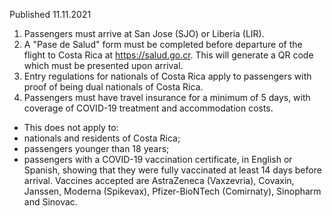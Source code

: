 Published 11.11.2021
1. Passengers must arrive at San Jose (SJO) or Liberia (LIR).
2. A "Pase de Salud" form must be completed before departure of the flight to Costa Rica at <a href="https://salud.go.cr">https://salud.go.cr</a>. This will generate a QR code which must be presented upon arrival.
3. Entry regulations for nationals of Costa Rica apply to passengers with proof of being dual nationals of Costa Rica.
4. Passengers must have travel insurance for a minimum of 5 days, with coverage of COVID-19 treatment and accommodation costs.
- This does not apply to:
- nationals and residents of Costa Rica;
- passengers younger than 18 years;
- passengers with a COVID-19 vaccination certificate, in English or Spanish, showing that they were fully vaccinated at least 14 days before arrival.
Vaccines accepted are AstraZeneca (Vaxzevria), Covaxin, Janssen, Moderna (Spikevax), Pfizer-BioNTech (Comirnaty), Sinopharm and Sinovac.
